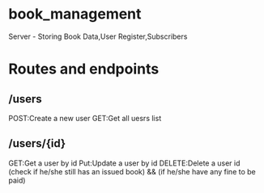 # book_management
Server - Storing Book Data,User Register,Subscribers

# Routes and endpoints
## /users
POST:Create a new user
GET:Get all uesrs list

## /users/{id}
GET:Get a user by id
Put:Update a user by id
DELETE:Delete a user id (check if he/she still has an issued book) && (if he/she have any fine to be paid)

  